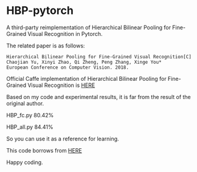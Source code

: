 # HBP-pytorch
A third-party reimplementation of Hierarchical Bilinear Pooling for Fine-Grained Visual Recognition in Pytorch.

The related paper is as follows:
    
    Hierarchical Bilinear Pooling for Fine-Grained Visual Recognition[C]
    Chaojian Yu, Xinyi Zhao, Qi Zheng, Peng Zhang, Xinge You*
    European Conference on Computer Vision. 2018.

Official Caffe implementation of Hierarchical Bilinear Pooling for Fine-Grained Visual Recognition is [HERE](https://github.com/ChaojianYu/Hierarchical-Bilinear-Pooling)

Based on my code and experimental results, it is far from the result of the original author.

HBP_fc.py 80.42%

HBP_all.py 84.41%

So you can use it as a reference for learning.

This code borrows from [HERE](https://github.com/HaoMood/bilinear-cnn)

Happy coding.
